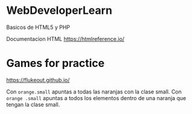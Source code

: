 # WebDeveloperLearn
Basicos de HTML5 y PHP

Documentacion HTML
https://htmlreference.io/

# Games for practice

https://flukeout.github.io/

Con ```orange.small``` apuntas a todas las naranjas con la clase small. Con ```orange .small``` apuntas a todos los elementos dentro de una naranja que tengan la clase small.

